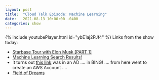 ```yaml
---
layout: post
title:  "Cloud Talk Episode: Machine Learning"
date:   2021-08-13 10:00:00 -0400
categories: show
--- 
```

{% include youtubePlayer.html id="ybE1aj2PJf4" %} 
Links from the show today:

- [Starbase Tour with Elon Musk [PART 1]](https://www.youtube.com/watch?v=t705r8ICkRw)
- [Machine Learning Search Results!](https://www.bing.com/search?q=machine+learning&cvid=479bfb9f08e142519740fc8d1352f71a&aqs=edge.0.0l7.2950j0j1&pglt=299&FORM=ANNTA1&PC=U531)
- It turns out [this link](https://www.mlb.com/whitesox/video/yanks-sox-enter-field-of-dreams?t=field-of-dreams) was in an AD …. in BING! …. from here went to create an AWS Account ….
- [Field of Dreams](https://www.mlb.com/whitesox/video/yanks-sox-enter-field-of-dreams?t=field-of-dreams)